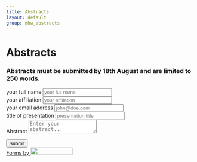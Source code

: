 ```yaml
---
title: Abstracts
layout: default
group: mhw_abstracts
---
```


# Abstracts

### Abstracts must be submitted by 18th August and are limited to 250 words. 


<body>
  <div class="container">
    <div class="form-wrapper">
      <div class="form-introduction">
      </div>

<form action="https://formcarry.com/s/fDxCKYtULL" method="POST" accept-charset="UTF-8" enctype="multipart/form-data">
 
<div class="formcarry-block">
<label for="fc-generated-1-name">your full name</label>
<input type="text" name="name" id="fc-generated-1-email" placeholder="your full name" />
</div>

 <div class="formcarry-block">
<label for="fc-generated-1-affiliation">your affiliation</label>
<input type="text" name="affiliation" id="fc-generated-1-affiliation" placeholder="your affiliation" />
</div>
 
<div class="formcarry-block">
<label for="fc-generated-1-email">your email address</label>
<input type="email" name="email" id="fc-generated-1-email" placeholder="john@doe.com" />
</div>

<div class="formcarry-block">
<label for="fc-generated-1-title">title of presentation</label>
<input type="text" name="title" id="fc-generated-1-email" placeholder="presentation title" />
</div>
 
<div class="formcarry-block">
<label for="fc-generated-1-message">Abstract</label>
<textarea name="message" name="message" id="fc-generated-1-message" placeholder="Enter your abstract..."></textarea>
</div>

<input type="hidden" name="_gotcha"><!-- use this to prevent spam -->
 
<div class="formcarry-block">  
<button type="submit">Submit</button>
</div>  
  
 <a id="fc-notice" href="https://formcarry.com/">
            <span>Forms by</span>
            <img
              src="https://carrier.formcarry.com/templates/common/formcarry_footer_logo.svg"
              width="113"
              height="20"
            />
          </a>
        </form>
      </section>
      


